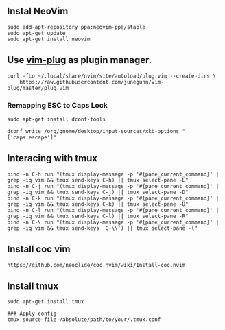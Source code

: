 ## Instal NeoVim
```
sudo add-apt-repository ppa:neovim-ppa/stable
sudo apt-get update
sudo apt-get install neovim
```


## Use [vim-plug][] as plugin manager.

```
curl -fLo ~/.local/share/nvim/site/autoload/plug.vim --create-dirs \
    https://raw.githubusercontent.com/junegunn/vim-plug/master/plug.vim
```

[vim-plug]: https://github.com/junegunn/vim-plug

### Remapping ESC to Caps Lock

```
sudo apt-get install dconf-tools
```

```
dconf write /org/gnome/desktop/input-sources/xkb-options "['caps:escape']"
```

## Interacing with tmux
```
bind -n C-h run "(tmux display-message -p '#{pane_current_command}' | grep -iq vim && tmux send-keys C-h) || tmux select-pane -L"
bind -n C-j run "(tmux display-message -p '#{pane_current_command}' | grep -iq vim && tmux send-keys C-j) || tmux select-pane -D"
bind -n C-k run "(tmux display-message -p '#{pane_current_command}' | grep -iq vim && tmux send-keys C-k) || tmux select-pane -U"
bind -n C-l run "(tmux display-message -p '#{pane_current_command}' | grep -iq vim && tmux send-keys C-l) || tmux select-pane -R"
bind -n C-\ run "(tmux display-message -p '#{pane_current_command}' | grep -iq vim && tmux send-keys 'C-\\') || tmux select-pane -l"
```

## Install coc vim
```
https://github.com/neoclide/coc.nvim/wiki/Install-coc.nvim
```

## Install tmux
```
sudo apt-get install tmux

### Apply config
tmux source-file /absolute/path/to/your/.tmux.conf
```
